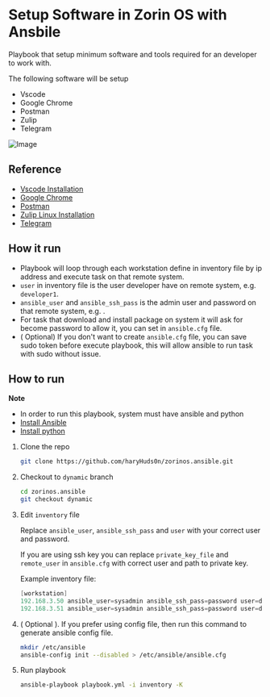
# Setup Software in Zorin OS with Ansbile

Playbook that setup minimum software and tools required for an developer to work with.

The following software will be setup

- Vscode
- Google Chrome
- Postman
- Zulip
- Telegram

![Image](https://i.imgur.com/Aa4E14u.png)


## Reference

 - [Vscode Installation](https://code.visualstudio.com/docs/setup/linux)
 - [Google Chrome](https://support.google.com/chrome/a/answer/9025903?hl=en)
 - [Postman](https://www.postman.com/downloads/)
 - [Zulip Linux Installation](https://zulip.com/help/desktop-app-install-guide)
 - [Telegram](https://desktop.telegram.org/)


## How it run

- Playbook will loop through each workstation define in inventory file by ip address and execute task on that remote system.
- `user` in inventory file is the user developer have on remote system, e.g. `developer1`.
- `ansible_user` and `ansible_ssh_pass` is the admin user and password on that remote system, e.g. .
- For task that download and install package on system it will ask for become password to allow it, you can set in `ansible.cfg` file.
- ( Optional) If you don't want to create `ansible.cfg` file, you can save sudo token before execute playbook, this will allow ansible to run task with sudo without issue.

## How to run

**Note**

- In order to run this playbook, system must have ansible and python
- [Install Ansible](https://docs.ansible.com/ansible/latest/installation_guide/intro_installation.html)
- [Install python](https://www.python.org/downloads/)

1. Clone the repo

    ```bash
    git clone https://github.com/haryHuds0n/zorinos.ansible.git
    ```

2. Checkout to `dynamic` branch

    ```bash
    cd zorinos.ansible
    git checkout dynamic
    ```

3. Edit `inventory` file

    Replace `ansible_user`, `ansible_ssh_pass` and `user` with your correct user and password.

    If you are using ssh key you can replace `private_key_file` and `remote_user` in `ansible.cfg` with correct user and path to private key.

    Example inventory file:
    ```powershell
    [workstation]
    192.168.3.50 ansible_user=sysadmin ansible_ssh_pass=password user=dev1
    192.168.3.51 ansible_user=sysadmin ansible_ssh_pass=password user=dev2
    ```

4.  ( Optional ). If you prefer using config file, then run this command to generate ansible config file.

    ```bash
    mkdir /etc/ansible
    ansible-config init --disabled > /etc/ansible/ansible.cfg
    ```

5. Run playbook

    ```bash
    ansible-playbook playbook.yml -i inventory -K
    ```